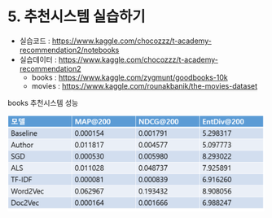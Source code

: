 # 5. 추천시스템 실습하기 

- 실습코드 : https://www.kaggle.com/chocozzz/t-academy-recommendation2/notebooks
- 실습데이터 : https://www.kaggle.com/chocozzz/t-academy-recommendation2
  - books : https://www.kaggle.com/zygmunt/goodbooks-10k
  - movies : https://www.kaggle.com/rounakbanik/the-movies-dataset

books 추천시스템 성능 

![](https://github.com/choco9966/Recommendation-Tutorial/blob/master/05.%20%EC%B6%94%EC%B2%9C%EC%8B%9C%EC%8A%A4%ED%85%9C%20%EC%8B%A4%EC%8A%B5%ED%95%98%EA%B8%B0/figure/figure01.png?raw=true)



